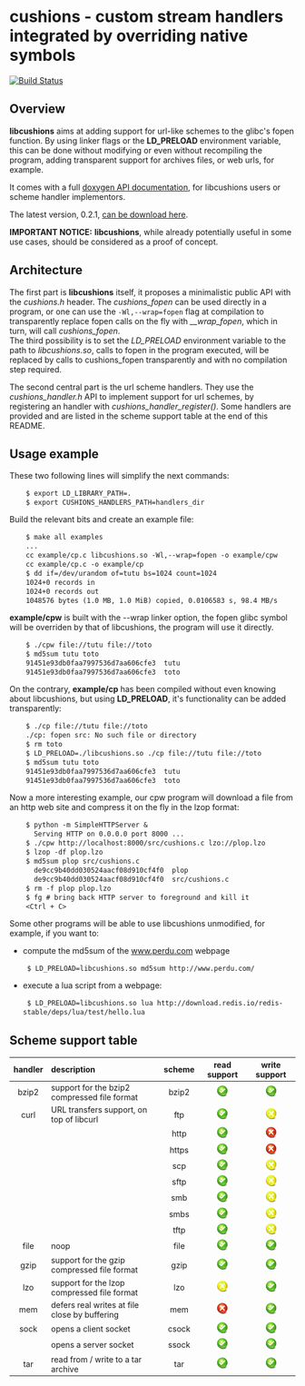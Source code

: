 # cushions - custom stream handlers integrated by overriding native symbols

[![Build Status](https://travis-ci.org/ncarrier/cushions.svg?branch=master)](https://travis-ci.org/ncarrier/cushions)

## Overview

**libcushions** aims at adding support for url-like schemes to the glibc's
fopen function.
By using linker flags or the **LD\_PRELOAD** environment variable, this can be
done without modifying or even without recompiling the program, adding
transparent support for archives files, or web urls, for example.

It comes with a full [doxygen API documentation][doxygen], for libcushions users
or scheme handler implementors.

The latest version, 0.2.1, [can be download here][latest].

**IMPORTANT NOTICE:** **libcushions**, while already potentially useful in some
use cases, should be considered as a proof of concept.

## Architecture

The first part is **libcushions** itself, it proposes a minimalistic public
API with the *cushions.h* header. The *cushions\_fopen* can be used directly in
a program, or one can use the `-Wl,--wrap=fopen` flag at compilation to
transparently replace fopen calls on the fly with *\_\_wrap\_fopen*, which in
turn, will call *cushions\_fopen*.  
The third possibility is to set the *LD\_PRELOAD* environment variable to the
path to *libcushions.so*, calls to fopen in the program executed, will be
replaced by calls to cushions_fopen transparently and with no compilation step
required.

The second central part is the url scheme handlers. They use the
*cushions\_handler.h* API to implement support for url schemes, by registering
an handler with *cushions\_handler\_register()*. Some handlers are provided and
are listed in the scheme support table at the end of this README.

## Usage example

These two following lines will simplify the next commands:

        $ export LD_LIBRARY_PATH=.
        $ export CUSHIONS_HANDLERS_PATH=handlers_dir

Build the relevant bits and create an example file:

        $ make all examples
        ...
        cc example/cp.c libcushions.so -Wl,--wrap=fopen -o example/cpw
        cc example/cp.c -o example/cp
        $ dd if=/dev/urandom of=tutu bs=1024 count=1024
        1024+0 records in
        1024+0 records out
        1048576 bytes (1.0 MB, 1.0 MiB) copied, 0.0106583 s, 98.4 MB/s

**example/cpw** is built with the --wrap linker option, the fopen glibc symbol
will be overriden by that of libcushions, the program will use it directly.

        $ ./cpw file://tutu file://toto
        $ md5sum tutu toto
        91451e93db0faa7997536d7aa606cfe3  tutu
        91451e93db0faa7997536d7aa606cfe3  toto

On the contrary, **example/cp** has been compiled without even knowing about
libcushions, but using **LD\_PRELOAD**, it's functionality can be added
transparently:

        $ ./cp file://tutu file://toto
        ./cp: fopen src: No such file or directory
        $ rm toto
        $ LD_PRELOAD=./libcushions.so ./cp file://tutu file://toto
        $ md5sum tutu toto
        91451e93db0faa7997536d7aa606cfe3  tutu
        91451e93db0faa7997536d7aa606cfe3  toto

Now a more interesting example, our cpw program will download a file from an
http web site and compress it on the fly in the lzop format:

        $ python -m SimpleHTTPServer &
          Serving HTTP on 0.0.0.0 port 8000 ...
        $ ./cpw http://localhost:8000/src/cushions.c lzo://plop.lzo
        $ lzop -df plop.lzo
        $ md5sum plop src/cushions.c
          de9cc9b40dd030524aacf08d910cf4f0  plop
          de9cc9b40dd030524aacf08d910cf4f0  src/cushions.c
        $ rm -f plop plop.lzo
        $ fg # bring back HTTP server to foreground and kill it
        <Ctrl + C>

Some other programs will be able to use libcushions unmodified, for example, if
you want to:

 * compute the md5sum of the www.perdu.com webpage

        $ LD_PRELOAD=libcushions.so md5sum http://www.perdu.com/

 * execute a lua script from a webpage:

        $ LD_PRELOAD=libcushions.so lua http://download.redis.io/redis-stable/deps/lua/test/hello.lua

## Scheme support table

| handler | description                                    | scheme | read support                                                                                                                | write support                                                                                                               |
|:-------:|:-----------------------------------------------|:------:|:---------------------------------------------------------------------------------------------------------------------------:|:---------------------------------------------------------------------------------------------------------------------------:|
| bzip2   | support for the bzip2 compressed file format   | bzip2  | <img src="https://raw.githubusercontent.com/ncarrier/cushions/master/misc/tick.png" alt="yes" style="width: 20px;"/>        | <img src="https://raw.githubusercontent.com/ncarrier/cushions/master/misc/tick.png" alt="yes" style="width: 20px;"/>        |
| curl    | URL transfers support, on top of libcurl       | ftp    | <img src="https://raw.githubusercontent.com/ncarrier/cushions/master/misc/tick.png" alt="yes" style="width: 20px;"/>        | <img src="https://raw.githubusercontent.com/ncarrier/cushions/master/misc/not_yet.png" alt="not yet" style="width: 20px;"/> |
|         |                                                | http   | <img src="https://raw.githubusercontent.com/ncarrier/cushions/master/misc/tick.png" alt="yes" style="width: 20px;"/>        | <img src="https://raw.githubusercontent.com/ncarrier/cushions/master/misc/cross.png" alt="no" style="width: 20px;"/>        |
|         |                                                | https  | <img src="https://raw.githubusercontent.com/ncarrier/cushions/master/misc/tick.png" alt="yes" style="width: 20px;"/>        | <img src="https://raw.githubusercontent.com/ncarrier/cushions/master/misc/cross.png" alt="no" style="width: 20px;"/>        |
|         |                                                | scp    | <img src="https://raw.githubusercontent.com/ncarrier/cushions/master/misc/tick.png" alt="yes" style="width: 20px;"/>        | <img src="https://raw.githubusercontent.com/ncarrier/cushions/master/misc/not_yet.png" alt="not yet" style="width: 20px;"/> |
|         |                                                | sftp   | <img src="https://raw.githubusercontent.com/ncarrier/cushions/master/misc/tick.png" alt="yes" style="width: 20px;"/>        | <img src="https://raw.githubusercontent.com/ncarrier/cushions/master/misc/not_yet.png" alt="not yet" style="width: 20px;"/> |
|         |                                                | smb    | <img src="https://raw.githubusercontent.com/ncarrier/cushions/master/misc/tick.png" alt="yes" style="width: 20px;"/>        | <img src="https://raw.githubusercontent.com/ncarrier/cushions/master/misc/not_yet.png" alt="not yet" style="width: 20px;"/> |
|         |                                                | smbs   | <img src="https://raw.githubusercontent.com/ncarrier/cushions/master/misc/tick.png" alt="yes" style="width: 20px;"/>        | <img src="https://raw.githubusercontent.com/ncarrier/cushions/master/misc/not_yet.png" alt="not yet" style="width: 20px;"/> |
|         |                                                | tftp   | <img src="https://raw.githubusercontent.com/ncarrier/cushions/master/misc/tick.png" alt="yes" style="width: 20px;"/>        | <img src="https://raw.githubusercontent.com/ncarrier/cushions/master/misc/not_yet.png" alt="not yet" style="width: 20px;"/> |
| file    | noop                                           | file   | <img src="https://raw.githubusercontent.com/ncarrier/cushions/master/misc/tick.png" alt="yes" style="width: 20px;"/>        | <img src="https://raw.githubusercontent.com/ncarrier/cushions/master/misc/tick.png" alt="yes" style="width: 20px;"/>        |
| gzip    | support for the gzip compressed file format    | gzip   | <img src="https://raw.githubusercontent.com/ncarrier/cushions/master/misc/tick.png" alt="yes" style="width: 20px;"/>        | <img src="https://raw.githubusercontent.com/ncarrier/cushions/master/misc/tick.png" alt="yes" style="width: 20px;"/>        |
| lzo     | support for the lzop compressed file format    | lzo    | <img src="https://raw.githubusercontent.com/ncarrier/cushions/master/misc/not_yet.png" alt="not yet" style="width: 20px;"/> | <img src="https://raw.githubusercontent.com/ncarrier/cushions/master/misc/tick.png" alt="yes" style="width: 20px;"/>        |
| mem     | defers real writes at file close by buffering  | mem    | <img src="https://raw.githubusercontent.com/ncarrier/cushions/master/misc/cross.png" alt="no" style="width: 20px;"/>        | <img src="https://raw.githubusercontent.com/ncarrier/cushions/master/misc/tick.png" alt="yes" style="width: 20px;"/>        |
| sock    | opens a client socket                          | csock  | <img src="https://raw.githubusercontent.com/ncarrier/cushions/master/misc/tick.png" alt="yes" style="width: 20px;"/>        | <img src="https://raw.githubusercontent.com/ncarrier/cushions/master/misc/tick.png" alt="yes" style="width: 20px;"/>        |
|         | opens a server socket                          | ssock  | <img src="https://raw.githubusercontent.com/ncarrier/cushions/master/misc/tick.png" alt="yes" style="width: 20px;"/>        | <img src="https://raw.githubusercontent.com/ncarrier/cushions/master/misc/tick.png" alt="yes" style="width: 20px;"/>        |
| tar     | read from / write to a tar archive             | tar    | <img src="https://raw.githubusercontent.com/ncarrier/cushions/master/misc/tick.png" alt="yes" style="width: 20px;"/>        | <img src="https://raw.githubusercontent.com/ncarrier/cushions/master/misc/tick.png" alt="yes" style="width: 20px;"/>        |

[doxygen]: https://ncarrier.github.io/cushions/0.2.1
[latest]: https://github.com/ncarrier/cushions/releases/tag/0.2.1
